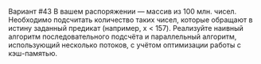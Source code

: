 Вариант #43
В вашем распоряжении — массив из 100 млн. чисел. Необходимо подсчитать количество таких чисел, которые обращают в истину заданный предикат (например, x < 157). Реализуйте наивный алгоритм последовательного подсчёта и параллельный алгоритм, использующий несколько потоков, с учётом оптимизации работы с кэш-памятью.
